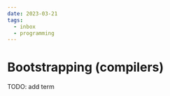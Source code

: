 ```yaml
---
date: 2023-03-21
tags:
  - inbox
  - programming
---
```


# Bootstrapping (compilers)

TODO: add term

